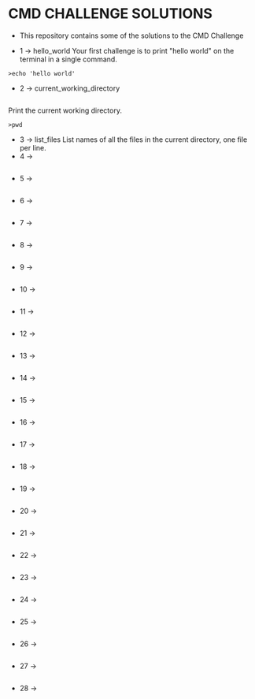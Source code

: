 # CMD CHALLENGE SOLUTIONS

- This repository contains some of the solutions to the CMD Challenge

- 1 -> hello_world
Your first challenge is to print "hello world" on the terminal in a single command.
```console
>echo 'hello world'
```
- 2 -> current_working_directory
```console

```
Print the current working directory.
```console
>pwd
```
- 3 -> list_files
List names of all the files in the current directory, one file per line.
- 4 ->
```console

```
- 5 ->
```console

```
- 6 ->
```console

```
- 7 ->
```console

```
- 8 ->
```console

```
- 9 ->
```console

```
- 10 ->
```console

```
- 11 ->
```console

```
- 12 ->
```console

```
- 13 ->
```console

```
- 14 ->
```console

```
- 15 ->
```console

```
- 16 ->
```console

```
- 17 ->
```console

```
- 18 ->
```console

```
- 19 ->
```console

```
- 20 ->
```console

```
- 21 ->
```console

```
- 22 ->
```console

```
- 23 ->
```console

```
- 24 ->
```console

```
- 25 ->
```console

```
- 26 ->
```console

```
- 27 ->
```console

```
- 28 ->
```console

```

